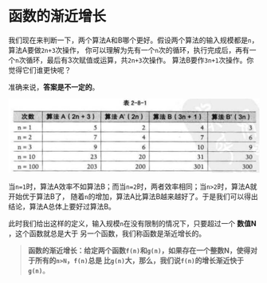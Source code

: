 函数的渐近增长
==============================================================
我们现在来判断一下，两个算法A和B哪个更好。假设两个算法的输入规模都是`n`，算法A要做`2n+3`次操作，
你可以理解为先有一个`n`次的循环，执行完成后，再有一个`n`次循环，最后有3次赋值或运算，共`2n+3`次操作。
算法B要作`3n+1`次操作。你觉得它们谁更快呢？

准确来说，**答案是不一定的**。

![2-8-1](../img/2-8-1.png)

当`n=1`时，算法A效率不如算法B；而当`n=2`时，两者效率相同；当`n>2`时，算法A就开始优于算法B了，
随着`n`的增加，算法A比算法B越来越好了。于是我们可以得出结论，算法A总体上要好过算法B。

此时我们给出这样的定义，输入规模`n`在没有限制的情况下，只要超过一个 **数值N** ，这个函数就总是大于
另一个函数，我们称函数是渐近增长的。

> **函数的渐近增长：给定两个函数`f(n)`和`g(n)`，如果存在一个整数N，使得对于所有的`n>N`，`f(n)`总是
> 比`g(n)`大，那么，我们说`f(n)`的增长渐近快于`g(n)`**。
